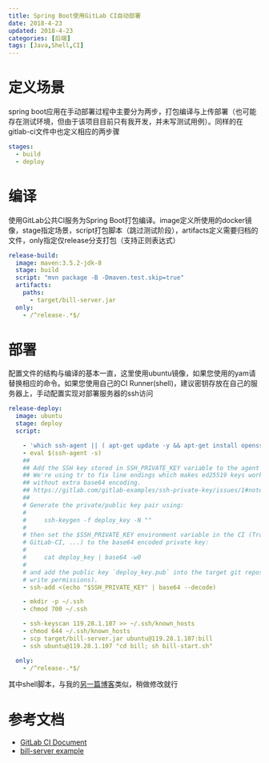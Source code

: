 ```yaml
---
title: Spring Boot使用GitLab CI自动部署
date: 2018-4-23
updated: 2018-4-23
categories: [后端]
tags: [Java,Shell,CI]
---
```

# 定义场景
spring boot应用在手动部署过程中主要分为两步，打包编译与上传部署（也可能存在测试环境，但由于该项目目前只有我开发，并未写测试用例）。同样的在gitlab-ci文件中也定义相应的两步骤
```yml
stages:
  - build
  - deploy
```
<!-- more -->

# 编译
使用GitLab公共CI服务为Spring Boot打包编译。image定义所使用的docker镜像，stage指定场景，script打包脚本（跳过测试阶段），artifacts定义需要归档的文件，only指定仅release分支打包（支持正则表达式）
```yml
release-build:
  image: maven:3.5.2-jdk-8
  stage: build
  script: "mvn package -B -Dmaven.test.skip=true"
  artifacts:
    paths:
      - target/bill-server.jar
  only:
    - /^release-.*$/
```

# 部署
配置文件的结构与编译的基本一直，这里使用ubuntu镜像，如果您使用的yam请替换相应的命令。如果您使用自己的CI Runner(shell)，建议密钥存放在自己的服务器上，手动配置实现对部署服务器的ssh访问
```yml
release-deploy:
  image: ubuntu
  stage: deploy
  script:

    - 'which ssh-agent || ( apt-get update -y && apt-get install openssh-client git -y )'
    - eval $(ssh-agent -s)
    ##
    ## Add the SSH key stored in SSH_PRIVATE_KEY variable to the agent store
    ## We're using tr to fix line endings which makes ed25519 keys work
    ## without extra base64 encoding.
    ## https://gitlab.com/gitlab-examples/ssh-private-key/issues/1#note_48526556
    ##
    # Generate the private/public key pair using:
    #
    #     ssh-keygen -f deploy_key -N ""
    #
    # then set the $SSH_PRIVATE_KEY environment variable in the CI (Travis-CI,
    # GitLab-CI, ...) to the base64 encoded private key:
    #
    #     cat deploy_key | base64 -w0
    #
    # and add the public key `deploy_key.pub` into the target git repository (with
    # write permissions).
    - ssh-add <(echo "$SSH_PRIVATE_KEY" | base64 --decode)

    - mkdir -p ~/.ssh
    - chmod 700 ~/.ssh

    - ssh-keyscan 119.28.1.107 >> ~/.ssh/known_hosts
    - chmod 644 ~/.ssh/known_hosts
    - scp target/bill-server.jar ubuntu@119.28.1.107:bill
    - ssh ubuntu@119.28.1.107 "cd bill; sh bill-start.sh"

  only:
    - /^release-.*$/
```
其中shell脚本，与我的[另一篇博客](https://www.dnocm.com/articles/almond/spring-boot-autorun-with-gitlab/)类似，稍做修改就行

# 参考文档
- [GitLab CI Document](https://docs.gitlab.com/ee/ci/)
- [bill-server example](https://gitlab.com/dream-room/bill-server/blob/master/.gitlab-ci.yml)
